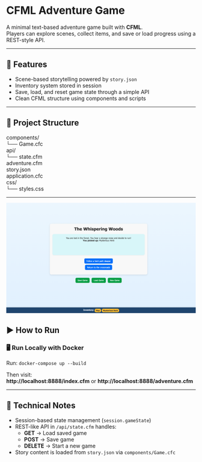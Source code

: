 # CFML Adventure Game

A minimal text-based adventure game built with **CFML**.  
Players can explore scenes, collect items, and save or load progress using a REST-style API.

---

## 🚀 Features
- Scene-based storytelling powered by `story.json`
- Inventory system stored in session
- Save, load, and reset game state through a simple API
- Clean CFML structure using components and scripts

---

## 🧩 Project Structure
components/  
└── Game.cfc  
api/  
└── state.cfm  
adventure.cfm  
story.json  
application.cfc  
css/  
└── styles.css  

---

![Adventure Game Screenshot](images/img.png)


## ▶️ How to Run

### 🖥️ Run Locally with Docker
Run:
`docker-compose up --build`

Then visit:  
**http://localhost:8888/index.cfm**
or
**http://localhost:8888/adventure.cfm**

---

## 🧠 Technical Notes
- Session-based state management (`session.gameState`)
- REST-like API in `/api/state.cfm` handles:
  - **GET** → Load saved game  
  - **POST** → Save game  
  - **DELETE** → Start a new game
- Story content is loaded from `story.json` via `components/Game.cfc`
